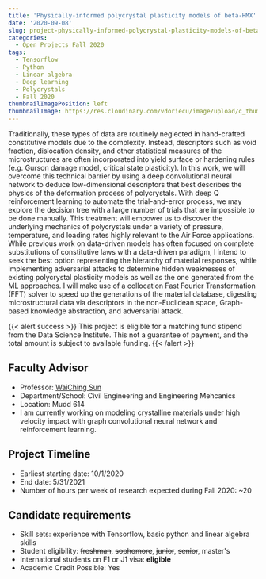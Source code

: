 ```yaml
---
title: 'Physically-informed polycrystal plasticity models of beta-HMX'
date: '2020-09-08'
slug: project-physically-informed-polycrystal-plasticity-models-of-beta-hmx
categories:
  - Open Projects Fall 2020
tags:
  - Tensorflow
  - Python
  - Linear algebra
  - Deep learning
  - Polycrystals
  - Fall 2020
thumbnailImagePosition: left
thumbnailImage: https://res.cloudinary.com/vdoriecu/image/upload/c_thumb,w_200,g_face/v1599757544/crystal_pjcde8.png
---
```

Traditionally, these types of data are routinely neglected in hand-crafted constitutive models due to the complexity. Instead, descriptors such as void fraction, dislocation density, and other statistical measures of the microstructures are often incorporated into yield surface or hardening rules (e.g. Gurson damage model, critical state plasticity). In this work, we will overcome this technical barrier by using a deep convolutional neural network to deduce low-dimensional descriptors that best describes the physics of the deformation process of polycrystals. With deep Q reinforcement learning to automate the trial-and-error process, we may explore the decision tree with a large number of trials that are impossible to be done manually. This treatment will empower us to discover the underlying mechanics of polycrystals under a variety of pressure, temperature, and loading rates highly relevant to the Air Force applications. While previous work on data-driven models has often focused on complete substitutions of constitutive laws with a data-driven paradigm, I intend to seek the best option representing the hierarchy of material responses, while implementing adversarial attacks to determine hidden weaknesses of existing polycrystal plasticity models as well as the one generated from the ML approaches. I will make use of a collocation Fast Fourier Transformation (FFT) solver to speed up the generations of the material database, digesting microstructural data via descriptors in the non-Euclidean space, Graph-based knowledge abstraction, and adversarial attack. 

<!--more-->


{{< alert success >}}
This project is eligible for a matching fund stipend from the Data Science Institute. This not a guarantee of payment, and the total amount is subject to available funding.
{{< /alert >}}

## Faculty Advisor
+ Professor: [WaiChing Sun](http://www.poromechanics.org/)
+ Department/School: Civil Engineering and Engineering Mehcanics
+ Location: Mudd 614
+ I am currently working on modeling crystalline materials under high velocity impact with graph convolutional neural network and reinforcement learning.

## Project Timeline
+ Earliest starting date: 10/1/2020
+ End date: 5/31/2021
+ Number of hours per week of research expected during Fall 2020: ~20

## Candidate requirements
+ Skill sets: experience with Tensorflow, basic python and linear algebra skills
+ Student eligibility: ~~freshman~~, ~~sophomore~~, ~~junior~~, ~~senior~~, master's
+ International students on F1 or J1 visa: **eligible**
+ Academic Credit Possible: Yes

